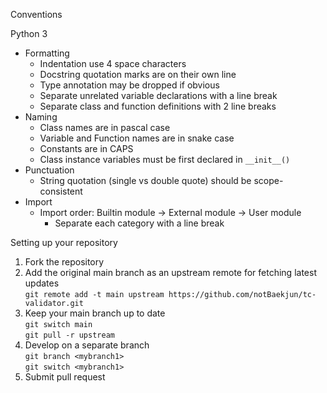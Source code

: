 Conventions

Python 3
- Formatting
    - Indentation use 4 space characters
    - Docstring quotation marks are on their own line
    - Type annotation may be dropped if obvious
    - Separate unrelated variable declarations with a line break
    - Separate class and function definitions with 2 line breaks
- Naming
    - Class names are in pascal case
    - Variable and Function names are in snake case
    - Constants are in CAPS
    - Class instance variables must be first declared in `__init__()`
- Punctuation
    - String quotation (single vs double quote) should be scope-consistent
- Import
    - Import order: Builtin module -> External module -> User module
        - Separate each category with a line break

Setting up your repository
1) Fork the repository
2) Add the original main branch as an upstream remote for fetching latest updates  
    `git remote add -t main upstream https://github.com/notBaekjun/tc-validator.git`
3) Keep your main branch up to date  
    `git switch main`  
    `git pull -r upstream`
4) Develop on a separate branch  
    `git branch <mybranch1>`  
    `git switch <mybranch1>`
5) Submit pull request